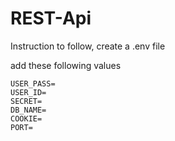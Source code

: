 # REST-Api
Instruction to follow, create a .env file

add these following values

    USER_PASS=
    USER_ID=
    SECRET=
    DB_NAME=
    COOKIE=
    PORT=
